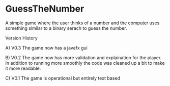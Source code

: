 # GuessTheNumber

A simple game where the user thinks of a number and the computer uses something similar to a binary serach to guess the number.

Version History

A) V0.3 The game now has a javafx gui

B) V0.2 The game now has more validation and explaination for the player. In addition to running more smoothly the code was cleaned up a bit to make it more readable.

C) V0.1 The game is operational but entirely text based
